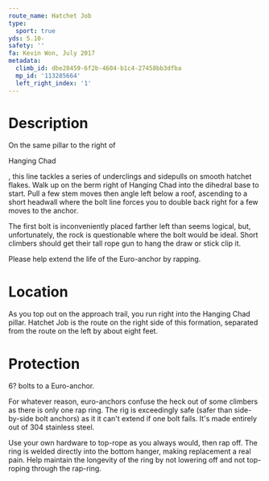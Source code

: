 ```yaml
---
route_name: Hatchet Job
type:
  sport: true
yds: 5.10-
safety: ''
fa: Kevin Won, July 2017
metadata:
  climb_id: dbe28459-6f2b-4604-b1c4-27458bb3dfba
  mp_id: '113285664'
  left_right_index: '1'
---
```

# Description
On the same pillar to the right of

Hanging Chad

, this line tackles a series of underclings and sidepulls on smooth hatchet flakes. Walk up on the berm right of Hanging Chad into the dihedral base to start. Pull a few stem moves then angle left below a roof, ascending to a short headwall where the bolt line forces you to double back right for a few moves to the anchor.

The first bolt is inconveniently placed farther left than seems logical, but, unfortunately, the rock is questionable where the bolt would be ideal. Short climbers should get their tall rope gun to hang the draw or stick clip it.

Please help extend the life of the Euro-anchor by rapping.

# Location
As you top out on the approach trail, you run right into the Hanging Chad pillar. Hatchet Job is the route on the right side of this formation, separated from the route on the left by about eight feet.

# Protection
6? bolts to a Euro-anchor.

For whatever reason, euro-anchors confuse the heck out of some climbers as there is only one rap ring. The rig is exceedingly safe (safer than side-by-side bolt anchors) as it it can't extend if one bolt fails. It's made entirely out of 304 stainless steel.

Use your own hardware to top-rope as you always would, then rap off. The ring is welded directly into the bottom hanger, making replacement a real pain. Help maintain the longevity of the ring by not lowering off and not top-roping through the rap-ring.
